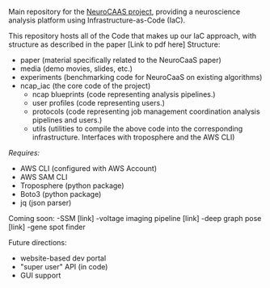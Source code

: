 Main repository for the [NeuroCAAS project](www.neurocaas.com), providing a neuroscience analysis platform using Infrastructure-as-Code (IaC).

This repository hosts all of the Code that makes up our IaC approach, with structure as described in the paper [Link to pdf here]
Structure: 
- paper (material specifically related to the NeuroCaaS paper)
- media (demo movies, slides, etc.)
- experiments (benchmarking code for NeuroCaaS on existing algorithms)
- ncap\_iac (the core code of the project)
    - ncap blueprints (code representing analysis pipelines.)
    - user profiles (code representing users.)
    - protocols (code representing job management coordination analysis pipelines and users.)
    - utils (utilities to compile the above code into the corresponding infrastructure. Interfaces with troposphere and the AWS CLI)


*Requires:*

- AWS CLI (configured with AWS Account)
- AWS SAM CLI
- Troposphere (python package)
- Boto3 (python package)
- jq (json parser)

Coming soon:
-SSM [link]
-voltage imaging pipeline [link]
-deep graph pose [link]
-gene spot finder

Future directions:
- website-based dev portal
- "super user" API (in code)
- GUI support 

